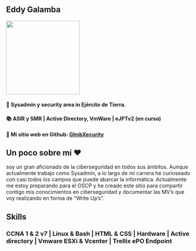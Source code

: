 

<p align="center" width="300">
  <p align="center"><h2>Eddy Galamba</h2></p>
 <img align="center" width="200" src="https://glmbxecurity.github.io/assets/profile.png" />
</p>

#### 💼 Sysadmin y security area in Ejército de Tierra.
#### 📚 ASIR y SMR | Active Directory, VmWare | eJPTv2 (en curso)
#### 📃 Mi sitio web en Github: <a href="https://glmbxecurity.github.io/"> GlmbXecurity </a>

 ## Un poco sobre mí ❤️

soy un gran aficionado de la ciberseguridad en todos sus ámbitos. Aunque actualmente trabajo como Sysadmin, a lo largo de mi carrera
he curioseado con casi todos los campos que puede abarcar la informática. Actualmente me estoy preparando para el OSCP y he creado 
este sitio para compartir contigo mis conocimientos en ciberseguridad y documentar las MV’s que voy realizando en forma de “Write Up’s”.

 ## Skills
 ### CCNA 1 & 2 v7 | Linux & Bash | HTML & CSS | Hardware | Active directory | Vmware ESXi & Vcenter | Trellix ePO Endpoint








